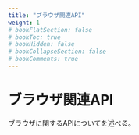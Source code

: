 ```yaml
---
title: "ブラウザ関連API"
weight: 1
# bookFlatSection: false
# bookToc: true
# bookHidden: false
# bookCollapseSection: false
# bookComments: true
---
```


# ブラウザ関連API

ブラウザに関するAPIについてを述べる。